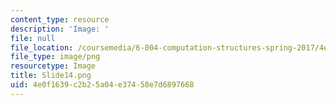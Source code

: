 ```yaml
---
content_type: resource
description: 'Image: '
file: null
file_location: /coursemedia/6-004-computation-structures-spring-2017/4e0f1639c2b25a04e37458e7d6897668_Slide14.png
file_type: image/png
resourcetype: Image
title: Slide14.png
uid: 4e0f1639-c2b2-5a04-e374-58e7d6897668
---
```

